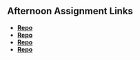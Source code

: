 ## Afternoon Assignment Links

-  **[Repo](https://github.com/ewood-coder/<ASSIGNMENT_REPO>)**
-  **[Repo](https://github.com/ewood-coder/<ASSIGNMENT_REPO>)**
-  **[Repo](https://github.com/ewood-coder/<ASSIGNMENT_REPO>)**
-  **[Repo](https://github.com/ewood-coder/<ASSIGNMENT_REPO>)**
<!--  -->
